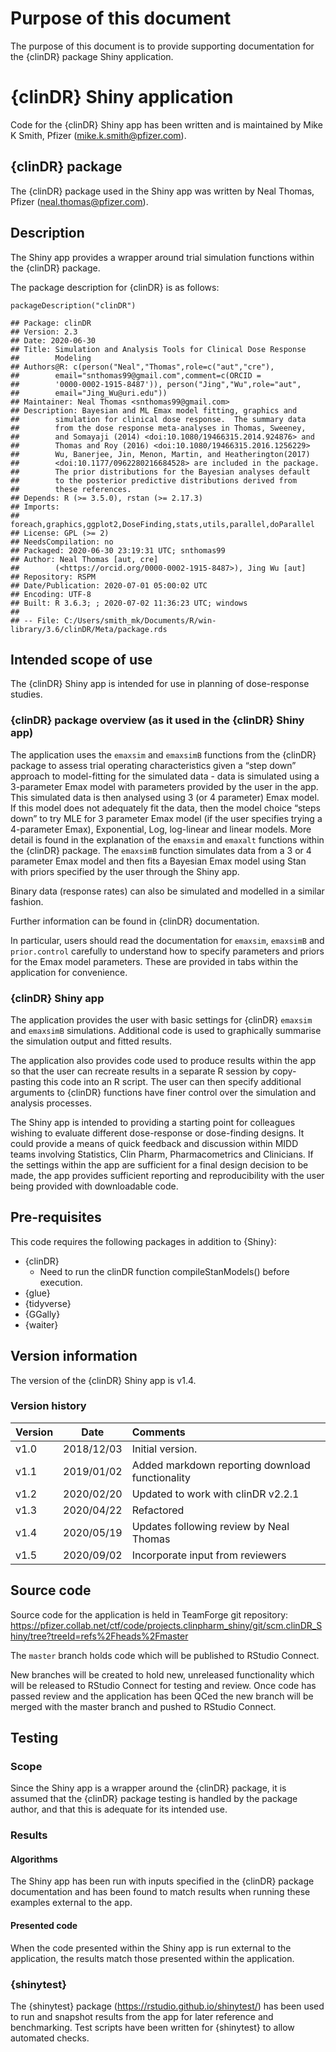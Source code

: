 Purpose of this document
========================

The purpose of this document is to provide supporting documentation for
the {clinDR} package Shiny application.

{clinDR} Shiny application
==========================

Code for the {clinDR} Shiny app has been written and is maintained by
Mike K Smith, Pfizer (mike.k.smith@pfizer.com).

{clinDR} package
----------------

The {clinDR} package used in the Shiny app was written by Neal Thomas,
Pfizer (neal.thomas@pfizer.com).

Description
-----------

The Shiny app provides a wrapper around trial simulation functions
within the {clinDR} package.

The package description for {clinDR} is as follows:

    packageDescription("clinDR")

    ## Package: clinDR
    ## Version: 2.3
    ## Date: 2020-06-30
    ## Title: Simulation and Analysis Tools for Clinical Dose Response
    ##        Modeling
    ## Authors@R: c(person("Neal","Thomas",role=c("aut","cre"),
    ##        email="snthomas99@gmail.com",comment=c(ORCID =
    ##        '0000-0002-1915-8487')), person("Jing","Wu",role="aut",
    ##        email="Jing_Wu@uri.edu"))
    ## Maintainer: Neal Thomas <snthomas99@gmail.com>
    ## Description: Bayesian and ML Emax model fitting, graphics and
    ##        simulation for clinical dose response.  The summary data
    ##        from the dose response meta-analyses in Thomas, Sweeney,
    ##        and Somayaji (2014) <doi:10.1080/19466315.2014.924876> and
    ##        Thomas and Roy (2016) <doi:10.1080/19466315.2016.1256229>
    ##        Wu, Banerjee, Jin, Menon, Martin, and Heatherington(2017)
    ##        <doi:10.1177/0962280216684528> are included in the package.
    ##        The prior distributions for the Bayesian analyses default
    ##        to the posterior predictive distributions derived from
    ##        these references.
    ## Depends: R (>= 3.5.0), rstan (>= 2.17.3)
    ## Imports:
    ##        foreach,graphics,ggplot2,DoseFinding,stats,utils,parallel,doParallel
    ## License: GPL (>= 2)
    ## NeedsCompilation: no
    ## Packaged: 2020-06-30 23:19:31 UTC; snthomas99
    ## Author: Neal Thomas [aut, cre]
    ##        (<https://orcid.org/0000-0002-1915-8487>), Jing Wu [aut]
    ## Repository: RSPM
    ## Date/Publication: 2020-07-01 05:00:02 UTC
    ## Encoding: UTF-8
    ## Built: R 3.6.3; ; 2020-07-02 11:36:23 UTC; windows
    ## 
    ## -- File: C:/Users/smith_mk/Documents/R/win-library/3.6/clinDR/Meta/package.rds

Intended scope of use
---------------------

The {clinDR} Shiny app is intended for use in planning of dose-response
studies.

### {clinDR} package overview (as it used in the {clinDR} Shiny app)

The application uses the `emaxsim` and `emaxsimB` functions from the
{clinDR} package to assess trial operating characteristics given a “step
down” approach to model-fitting for the simulated data - data is
simulated using a 3-parameter Emax model with parameters provided by the
user in the app. This simulated data is then analysed using 3 (or 4
parameter) Emax model. If this model does not adequately fit the data,
then the model choice “steps down” to try MLE for 3 parameter Emax model
(if the user specifies trying a 4-parameter Emax), Exponential, Log,
log-linear and linear models. More detail is found in the explanation of
the `emaxsim` and `emaxalt` functions within the {clinDR} package. The
`emaxsimB` function simulates data from a 3 or 4 parameter Emax model
and then fits a Bayesian Emax model using Stan with priors specified by
the user through the Shiny app.

Binary data (response rates) can also be simulated and modelled in a
similar fashion.

Further information can be found in {clinDR} documentation.

In particular, users should read the documentation for `emaxsim`,
`emaxsimB` and `prior.control` carefully to understand how to specify
parameters and priors for the Emax model parameters. These are provided
in tabs within the application for convenience.

### {clinDR} Shiny app

The application provides the user with basic settings for {clinDR}
`emaxsim` and `emaxsimB` simulations. Additional code is used to
graphically summarise the simulation output and fitted results.

The application also provides code used to produce results within the
app so that the user can recreate results in a separate R session by
copy-pasting this code into an R script. The user can then specify
additional arguments to {clinDR} functions have finer control over the
simulation and analysis processes.

The Shiny app is intended to providing a starting point for colleagues
wishing to evaluate different dose-response or dose-finding designs. It
could provide a means of quick feedback and discussion within MIDD teams
involving Statistics, Clin Pharm, Pharmacometrics and Clinicians. If the
settings within the app are sufficient for a final design decision to be
made, the app provides sufficient reporting and reproducibility with the
user being provided with downloadable code.

Pre-requisites
--------------

This code requires the following packages in addition to {Shiny}:

-   {clinDR}
    -   Need to run the clinDR function compileStanModels() before
        execution.  
-   {glue}
-   {tidyverse}  
-   {GGally}  
-   {waiter}

Version information
-------------------

The version of the {clinDR} Shiny app is v1.4.

### Version history

<table>
<thead>
<tr class="header">
<th style="text-align: left;">Version</th>
<th>Date</th>
<th style="text-align: left;">Comments</th>
</tr>
</thead>
<tbody>
<tr class="odd">
<td style="text-align: left;">v1.0</td>
<td>2018/12/03</td>
<td style="text-align: left;">Initial version.</td>
</tr>
<tr class="even">
<td style="text-align: left;">v1.1</td>
<td>2019/01/02</td>
<td style="text-align: left;">Added markdown reporting download functionality</td>
</tr>
<tr class="odd">
<td style="text-align: left;">v1.2</td>
<td>2020/02/20</td>
<td style="text-align: left;">Updated to work with clinDR v2.2.1</td>
</tr>
<tr class="even">
<td style="text-align: left;">v1.3</td>
<td>2020/04/22</td>
<td style="text-align: left;">Refactored</td>
</tr>
<tr class="odd">
<td style="text-align: left;">v1.4</td>
<td>2020/05/19</td>
<td style="text-align: left;">Updates following review by Neal Thomas</td>
</tr>
<tr class="even">
<td style="text-align: left;">v1.5</td>
<td>2020/09/02</td>
<td style="text-align: left;">Incorporate input from reviewers</td>
</tr>
</tbody>
</table>

Source code
-----------

Source code for the application is held in TeamForge git repository:  
<a href="https://pfizer.collab.net/ctf/code/projects.clinpharm_shiny/git/scm.clinDR_Shiny/tree?treeId=refs%2Fheads%2Fmaster" class="uri">https://pfizer.collab.net/ctf/code/projects.clinpharm_shiny/git/scm.clinDR_Shiny/tree?treeId=refs%2Fheads%2Fmaster</a>

The `master` branch holds code which will be published to RStudio
Connect.

New branches will be created to hold new, unreleased functionality which
will be released to RStudio Connect for testing and review. Once code
has passed review and the application has been QCed the new branch will
be merged with the master branch and pushed to RStudio Connect.

Testing
-------

### Scope

Since the Shiny app is a wrapper around the {clinDR} package, it is
assumed that the {clinDR} package testing is handled by the package
author, and that this is adequate for its intended use.

### Results

#### Algorithms

The Shiny app has been run with inputs specified in the {clinDR} package
documentation and has been found to match results when running these
examples external to the app.

#### Presented code

When the code presented within the Shiny app is run external to the
application, the results match those presented within the application.

### {shinytest}

The {shinytest} package
(<a href="https://rstudio.github.io/shinytest/" class="uri">https://rstudio.github.io/shinytest/</a>)
has been used to run and snapshot results from the app for later
reference and benchmarking. Test scripts have been written for
{shinytest} to allow automated checks.
